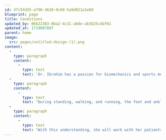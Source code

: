 ```yaml
---
id: 47c93d35-a798-4628-9c68-5a9d921a1e88
blueprint: page
title: Conditions
updated_by: 06b22383-0ba2-4c31-a8de-ab3b25c4bf61
updated_at: 1719087887
parent: home
image:
  src: pages/untitled-design-(1).png
content:
  -
    type: paragraph
    content:
      -
        type: text
        text: 'Dr. Ibrahim has a passion for biomechanics and sports medicine. She enjoys treating pathologies such as flatfeet, tendonitis, fractures, sprains, strains, arthritis, heel pain, and big toe pain caused by bunions or hallux rigidus.'
  -
    type: paragraph
    content:
      -
        type: text
        text: "During standing, walking, and running, the foot and ankle provide support, shock absorption, balance, and several other functions that are essential for motion. Studying the biomechanics of the lower limb has allowed Dr. Ibrahim to gain knowledge that will help her address her patient’s foot and ankle pathology and pain. She is able to do this because understanding how the lower limb functions, allows her to evaluate her patient’s lower limbs, the way they walk, and pinpoint the origin of their pain.\_"
  -
    type: paragraph
    content:
      -
        type: text
        text: "With this understanding, she will work with her patients to explain why they are having their pain. In conjunction with understanding her patients’ goals, she will recommend a treatment plan and discuss and explain everything to the patient. Together, with the patient, Dr. Ibrahim will recommend the best treatment options for the patient so that they can get back to doing the activities they love to do.\_"
---
```

